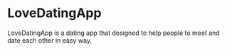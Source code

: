 # LoveDatingApp
LoveDatingApp is a dating app that designed to help people to meet and date each other in easy way.
